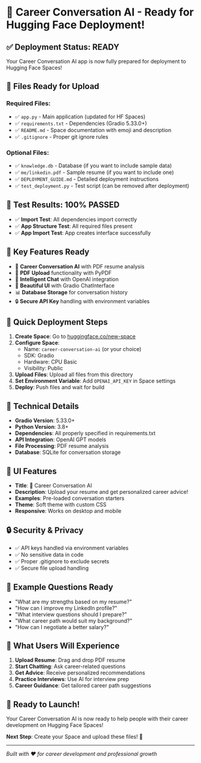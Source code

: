 # 🚀 Career Conversation AI - Ready for Hugging Face Deployment!

## ✅ Deployment Status: READY

Your Career Conversation AI app is now fully prepared for deployment to Hugging Face Spaces!

## 📁 Files Ready for Upload

### Required Files:
- ✅ `app.py` - Main application (updated for HF Spaces)
- ✅ `requirements.txt` - Dependencies (Gradio 5.33.0+)
- ✅ `README.md` - Space documentation with emoji and description
- ✅ `.gitignore` - Proper git ignore rules

### Optional Files:
- ✅ `knowledge.db` - Database (if you want to include sample data)
- ✅ `me/linkedin.pdf` - Sample resume (if you want to include one)
- ✅ `DEPLOYMENT_GUIDE.md` - Detailed deployment instructions
- ✅ `test_deployment.py` - Test script (can be removed after deployment)

## 🧪 Test Results: 100% PASSED

- ✅ **Import Test**: All dependencies import correctly
- ✅ **App Structure Test**: All required files present
- ✅ **App Import Test**: App creates interface successfully

## 🎯 Key Features Ready

- 💼 **Career Conversation AI** with PDF resume analysis
- 📄 **PDF Upload** functionality with PyPDF
- 💬 **Intelligent Chat** with OpenAI integration
- 🎨 **Beautiful UI** with Gradio ChatInterface
- 📊 **Database Storage** for conversation history
- 🔒 **Secure API Key** handling with environment variables

## 🚀 Quick Deployment Steps

1. **Create Space**: Go to [huggingface.co/new-space](https://huggingface.co/new-space)
2. **Configure Space**:
   - Name: `career-conversation-ai` (or your choice)
   - SDK: Gradio
   - Hardware: CPU Basic
   - Visibility: Public
3. **Upload Files**: Upload all files from this directory
4. **Set Environment Variable**: Add `OPENAI_API_KEY` in Space settings
5. **Deploy**: Push files and wait for build

## 🔧 Technical Details

- **Gradio Version**: 5.33.0+
- **Python Version**: 3.8+
- **Dependencies**: All properly specified in requirements.txt
- **API Integration**: OpenAI GPT models
- **File Processing**: PDF resume analysis
- **Database**: SQLite for conversation storage

## 🎨 UI Features

- **Title**: 💼 Career Conversation AI
- **Description**: Upload your resume and get personalized career advice!
- **Examples**: Pre-loaded conversation starters
- **Theme**: Soft theme with custom CSS
- **Responsive**: Works on desktop and mobile

## 🔒 Security & Privacy

- ✅ API keys handled via environment variables
- ✅ No sensitive data in code
- ✅ Proper .gitignore to exclude secrets
- ✅ Secure file upload handling

## 📱 Example Questions Ready

- "What are my strengths based on my resume?"
- "How can I improve my LinkedIn profile?"
- "What interview questions should I prepare?"
- "What career path would suit my background?"
- "How can I negotiate a better salary?"

## 🌟 What Users Will Experience

1. **Upload Resume**: Drag and drop PDF resume
2. **Start Chatting**: Ask career-related questions
3. **Get Advice**: Receive personalized recommendations
4. **Practice Interviews**: Use AI for interview prep
5. **Career Guidance**: Get tailored career path suggestions

## 🎉 Ready to Launch!

Your Career Conversation AI is now ready to help people with their career development on Hugging Face Spaces!

**Next Step**: Create your Space and upload these files! 🚀

---

*Built with ❤️ for career development and professional growth*

